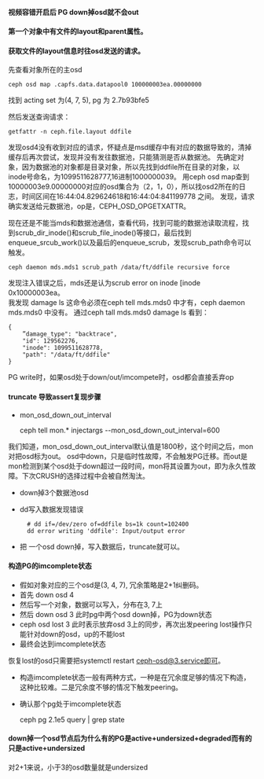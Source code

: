 #### 视频容错开启后 PG down掉osd就不会out
#### 第一个对象中有文件的layout和parent属性。
#### 获取文件的layout信息时往osd发送的请求。

先查看对象所在的主osd

    ceph osd map .capfs.data.datapool0 100000003ea.00000000
  
找到 acting set 为(4, 7, 5), pg 为 2.7b93bfe5  

然后发送查询请求：

    getfattr -n ceph.file.layout ddfile

发现osd4没有收到对应的请求，怀疑点是msd缓存中有对应的数据导致的，清掉缓存后再次尝试，发现并没有发往数据池，只能猜测是否从数据池。
先确定对象，因为数据池的对象都是目录对象，所以先找到ddfile所在目录的对象，以inode号命名，为1099511628777,16进制1000000039。
用ceph osd map查到10000003e9.00000000对应的osd集合为（2，1，0），所以找osd2所在的日志，时间区间在16:44:04.829624618和16:44:04:841199778 之间。
发现，请求确实发送给元数据池，op是，CEPH_OSD_OPGETXATTR。

现在还是不能当mds和数据池通信，查看代码，找到可能的数据池读取流程，找到scrub_dir_inode()和scrub_file_inode()等接口，最后找到enqueue_srcub_work()以及最后的enqueue_scrub，发现scrub_path命令可以触发。

    ceph daemon mds.mds1 scrub_path /data/ft/ddfile recursive force
    
发现注入错误之后，mds还是认为scrub error on inode \[inode 0x10000003ea。   
我发现 damage ls 这命令必须在ceph tell mds.mds0 中才有，ceph daemon mds.mds0 中没有。 
通过ceph tall mds.mds0 damage ls 看到：

    {
        ”damage_type": "backtrace",
        "id": 129562276,
        "inode": 1099511628778,
        "path": "/data/ft/ddfile"
    }



PG write时，如果osd处于down/out/imcompete时，osd都会直接丢弃op

#### truncate 导致assert复现步骤

* mon_osd_down_out_interval

    ceph tell mon.* injectargs --mon_osd_down_out_interval=600

我们知道，mon_osd_down_out_interval默认值是1800秒，这个时间之后，mon对把osd标为out。
osd中down，只是临时性故障，不会触发PG迁移。而out是mon检测到某个osd处于down超过一段时间，mon将其设置为out，即为永久性故障。下次CRUSH的选择过程中会被自然淘汰。

* down掉3个数据池osd

* dd写入数据发现错误

        # dd if=/dev/zero of=ddfile bs=1k count=102400
        dd error writing 'ddfile': Input/output error
        
* 把 一个osd down掉，写入数据后，truncate就可以。


#### 构造PG的imcomplete状态

* 假如对象对应的三个osd是(3, 4, 7), 冗余策略是2+1纠删码。
* 首先 down osd 4
* 然后写一个对象，数据可以写入，分布在3, 7上
* 然后 down osd 3
此时pg中两个osd down掉，PG为down状态
* ceph osd lost 3
此时表示放弃osd 3上的同步，再次出发peering
lost操作只能针对down的osd，up的不能lost
* 最终会达到imcomplete状态

恢复lost的osd只需要把systemctl restart ceph-osd@3.service即可。

* 构造imcomplete状态一般有两种方式，一种是在冗余度足够的情况下构造，这种比较难。二是冗余度不够的情况下触发peering。

* 确认那个pg处于imcomplete状态

    ceph pg 2.1e5 query | grep state

#### down掉一个osd节点后为什么有的PG是active+undersized+degraded而有的只是active+undersized

对2+1来说，小于3的osd数量就是undersized



